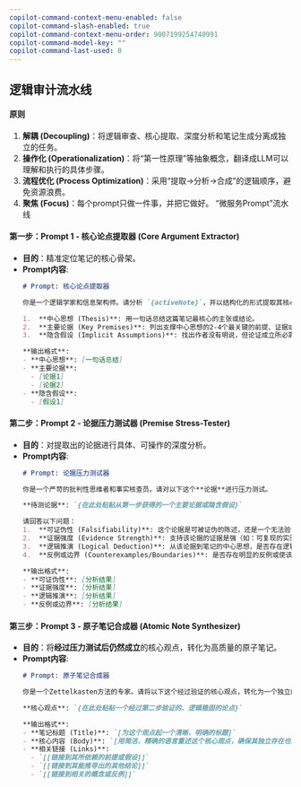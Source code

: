 ```yaml
---
copilot-command-context-menu-enabled: false
copilot-command-slash-enabled: true
copilot-command-context-menu-order: 9007199254740991
copilot-command-model-key: ""
copilot-command-last-used: 0
---
```

## 逻辑审计流水线



#### 原则

1.  **解耦 (Decoupling)**：将逻辑审查、核心提取、深度分析和笔记生成分离成独立的任务。
2.  **操作化 (Operationalization)**：将“第一性原理”等抽象概念，翻译成LLM可以理解和执行的具体步骤。
3.  **流程优化 (Process Optimization)**：采用“提取->分析->合成”的逻辑顺序，避免资源浪费。
4.  **聚焦 (Focus)**：每个prompt只做一件事，并把它做好。
“微服务Prompt”流水线

#### **第一步：Prompt 1 - 核心论点提取器 (Core Argument Extractor)**

*   **目的**：精准定位笔记的核心骨架。
*   **Prompt内容**:
    ```markdown
    # Prompt: 核心论点提取器

    你是一个逻辑学家和信息架构师。请分析 `{activeNote}`，并以结构化的形式提取其核心论点。

    1.  **中心思想 (Thesis)**: 用一句话总结这篇笔记最核心的主张或结论。
    2.  **主要论据 (Key Premises)**: 列出支撑中心思想的2-4个最关键的前提、证据或分论点。
    3.  **隐含假设 (Implicit Assumptions)**: 找出作者没有明说，但论证成立所必需的潜在假设。

    **输出格式**:
    - **中心思想**: [一句话总结]
    - **主要论据**:
      - [论据1]
      - [论据2]
    - **隐含假设**:
      - [假设1]
    ```

#### **第二步：Prompt 2 - 论据压力测试器 (Premise Stress-Tester)**

*   **目的**：对提取出的论据进行具体、可操作的深度分析。
*   **Prompt内容**:
    ```markdown
    # Prompt: 论据压力测试器

    你是一个严苛的批判性思维者和事实核查员。请对以下这个**论据**进行压力测试。

    **待测论据**: `{在此处粘贴从第一步获得的一个主要论据或隐含假设}`

    请回答以下问题：
    1.  **可证伪性 (Falsifiability)**: 这个论据是可被证伪的陈述，还是一个无法验证的观点/定义？
    2.  **证据强度 (Evidence Strength)**: 支持该论据的证据是强（如：可复现的实验数据、一级来源）还是弱（如：个人轶事、传闻、诉诸权威）？
    3.  **逻辑推演 (Logical Deduction)**: 从该论据到笔记的中心思想，是否存在逻辑跳跃、简化归因或其他谬误？请指明谬误类型（如：滑坡谬误、稻草人谬误等）。
    4.  **反例或边界 (Counterexamples/Boundaries)**: 是否存在明显的反例或使该论据不成立的边界条件？

    **输出格式**:
    - **可证伪性**: [分析结果]
    - **证据强度**: [分析结果]
    - **逻辑推演**: [分析结果]
    - **反例或边界**: [分析结果]
    ```

#### **第三步：Prompt 3 - 原子笔记合成器 (Atomic Note Synthesizer)**

*   **目的**：将**经过压力测试后仍然成立**的核心观点，转化为高质量的原子笔记。
*   **Prompt内容**:
    ```markdown
    # Prompt: 原子笔记合成器

    你是一个Zettelkasten方法的专家。请将以下这个经过验证的核心观点，转化为一个独立的、自包含的原子笔记。

    **核心观点**: `{在此处粘贴一个经过第二步验证的、逻辑稳固的论点}`

    **输出格式**:
    - **笔记标题 (Title)**: `[为这个观点起一个清晰、明确的标题]`
    - **核心内容 (Body)**: `[用简洁、精确的语言重述这个核心观点，确保其独立存在也能被理解。]`
    - **相关链接 (Links)**:
      - `[[链接到其所依赖的前提或假设]]`
      - `[[链接到其能推导出的其他结论]]`
      - `[[链接到相关的概念或反例]]`
    ```

